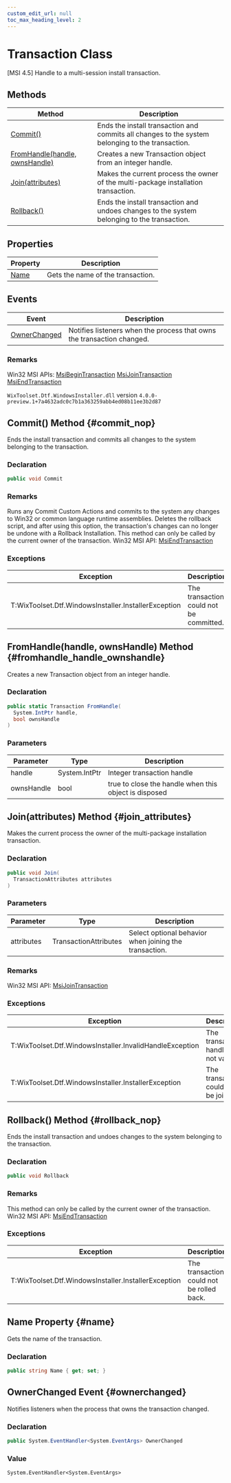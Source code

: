 ```yaml
---
custom_edit_url: null
toc_max_heading_level: 2
---
```

# Transaction Class
[MSI 4.5] Handle to a multi-session install transaction.
## Methods
| Method | Description |
| ------ | ----------- |
| [Commit()](#commit_nop) | Ends the install transaction and commits all changes to the system belonging to the transaction. |
| [FromHandle(handle, ownsHandle)](#fromhandle_handle_ownshandle) | Creates a new Transaction object from an integer handle. |
| [Join(attributes)](#join_attributes) | Makes the current process the owner of the multi-package installation transaction. |
| [Rollback()](#rollback_nop) | Ends the install transaction and undoes changes to the system belonging to the transaction. |
## Properties
| Property | Description |
| ------ | ----------- |
| [Name](#name) | Gets the name of the transaction. |
## Events
| Event | Description |
| ------ | ----------- |
| [OwnerChanged](#ownerchanged) | Notifies listeners when the process that owns the transaction changed. |
### Remarks
Win32 MSI APIs: [MsiBeginTransaction](http://msdn.microsoft.com/library/en-us/msi/setup/msibegintransaction.asp)  [MsiJoinTransaction](http://msdn.microsoft.com/library/en-us/msi/setup/msijointransaction.asp)  [MsiEndTransaction](http://msdn.microsoft.com/library/en-us/msi/setup/msiendtransaction.asp) 

`WixToolset.Dtf.WindowsInstaller.dll` version `4.0.0-preview.1+7a4632adc0c7b1a363259abb4ed08b11ee3b2d87`
## Commit() Method {#commit_nop}
Ends the install transaction and commits all changes to the system belonging to the transaction.
### Declaration
```cs
public void Commit
```
### Remarks
Runs any Commit Custom Actions and commits to the system any changes to Win32 or common language runtime assemblies. Deletes the rollback script, and after using this option, the transaction's changes can no longer be undone with a Rollback Installation.
This method can only be called by the current owner of the transaction.
Win32 MSI API: [MsiEndTransaction](http://msdn.microsoft.com/library/en-us/msi/setup/msiendtransaction.asp) 

### Exceptions
| Exception | Description |
| --------- | ----------- |
| T:WixToolset.Dtf.WindowsInstaller.InstallerException | The transaction could not be committed. |
## FromHandle(handle, ownsHandle) Method {#fromhandle_handle_ownshandle}
Creates a new Transaction object from an integer handle.
### Declaration
```cs
public static Transaction FromHandle(
  System.IntPtr handle,
  bool ownsHandle
)
```
### Parameters
| Parameter | Type | Description |
| --------- | ---- | ----------- |
| handle | System.IntPtr | Integer transaction handle |
| ownsHandle | bool | true to close the handle when this object is disposed |
## Join(attributes) Method {#join_attributes}
Makes the current process the owner of the multi-package installation transaction.
### Declaration
```cs
public void Join(
  TransactionAttributes attributes
)
```
### Parameters
| Parameter | Type | Description |
| --------- | ---- | ----------- |
| attributes | TransactionAttributes | Select optional behavior when joining the transaction. |
### Remarks
Win32 MSI API: [MsiJoinTransaction](http://msdn.microsoft.com/library/en-us/msi/setup/msijointransaction.asp) 

### Exceptions
| Exception | Description |
| --------- | ----------- |
| T:WixToolset.Dtf.WindowsInstaller.InvalidHandleException | The transaction handle is not valid. |
| T:WixToolset.Dtf.WindowsInstaller.InstallerException | The transaction could not be joined. |
## Rollback() Method {#rollback_nop}
Ends the install transaction and undoes changes to the system belonging to the transaction.
### Declaration
```cs
public void Rollback
```
### Remarks
This method can only be called by the current owner of the transaction.
Win32 MSI API: [MsiEndTransaction](http://msdn.microsoft.com/library/en-us/msi/setup/msiendtransaction.asp) 

### Exceptions
| Exception | Description |
| --------- | ----------- |
| T:WixToolset.Dtf.WindowsInstaller.InstallerException | The transaction could not be rolled back. |
## Name Property {#name}
Gets the name of the transaction.
### Declaration
```cs
public string Name { get; set; } 
```
## OwnerChanged Event {#ownerchanged}
Notifies listeners when the process that owns the transaction changed.
### Declaration
```cs
public System.EventHandler<System.EventArgs> OwnerChanged
```
### Value
`System.EventHandler<System.EventArgs>`
